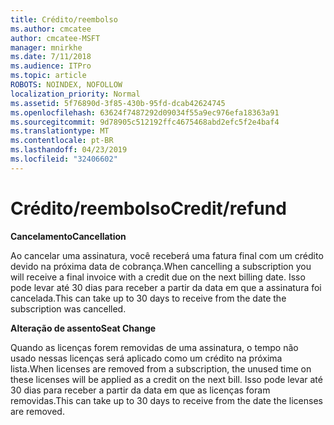 ```yaml
---
title: Crédito/reembolso
ms.author: cmcatee
author: cmcatee-MSFT
manager: mnirkhe
ms.date: 7/11/2018
ms.audience: ITPro
ms.topic: article
ROBOTS: NOINDEX, NOFOLLOW
localization_priority: Normal
ms.assetid: 5f76890d-3f85-430b-95fd-dcab42624745
ms.openlocfilehash: 63624f7487292d09034f55a9ec976efa18363a91
ms.sourcegitcommit: 9d78905c512192ffc4675468abd2efc5f2e4baf4
ms.translationtype: MT
ms.contentlocale: pt-BR
ms.lasthandoff: 04/23/2019
ms.locfileid: "32406602"
---
```

# <a name="creditrefund"></a><span data-ttu-id="640e5-102">Crédito/reembolso</span><span class="sxs-lookup"><span data-stu-id="640e5-102">Credit/refund</span></span>

 <span data-ttu-id="640e5-103">**Cancelamento**</span><span class="sxs-lookup"><span data-stu-id="640e5-103">**Cancellation**</span></span>
  
<span data-ttu-id="640e5-104">Ao cancelar uma assinatura, você receberá uma fatura final com um crédito devido na próxima data de cobrança.</span><span class="sxs-lookup"><span data-stu-id="640e5-104">When cancelling a subscription you will receive a final invoice with a credit due on the next billing date.</span></span> <span data-ttu-id="640e5-105">Isso pode levar até 30 dias para receber a partir da data em que a assinatura foi cancelada.</span><span class="sxs-lookup"><span data-stu-id="640e5-105">This can take up to 30 days to receive from the date the subscription was cancelled.</span></span>
  
 <span data-ttu-id="640e5-106">**Alteração de assento**</span><span class="sxs-lookup"><span data-stu-id="640e5-106">**Seat Change**</span></span>
  
<span data-ttu-id="640e5-107">Quando as licenças forem removidas de uma assinatura, o tempo não usado nessas licenças será aplicado como um crédito na próxima lista.</span><span class="sxs-lookup"><span data-stu-id="640e5-107">When licenses are removed from a subscription, the unused time on these licenses will be applied as a credit on the next bill.</span></span> <span data-ttu-id="640e5-108">Isso pode levar até 30 dias para receber a partir da data em que as licenças foram removidas.</span><span class="sxs-lookup"><span data-stu-id="640e5-108">This can take up to 30 days to receive from the date the licenses are removed.</span></span>
  

